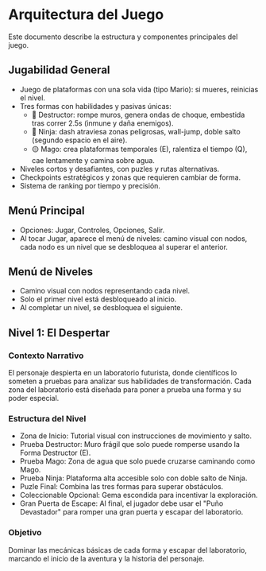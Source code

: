 # Arquitectura del Juego

Este documento describe la estructura y componentes principales del juego.
## Jugabilidad General

- Juego de plataformas con una sola vida (tipo Mario): si mueres, reinicias el nivel.
- Tres formas con habilidades y pasivas únicas:
	- 🔴 Destructor: rompe muros, genera ondas de choque, embestida tras correr 2.5s (inmune y daña enemigos).
	- 🔵 Ninja: dash atraviesa zonas peligrosas, wall-jump, doble salto (segundo espacio en el aire).
	- 🟡 Mago: crea plataformas temporales (E), ralentiza el tiempo (Q), cae lentamente y camina sobre agua.
- Niveles cortos y desafiantes, con puzles y rutas alternativas.
- Checkpoints estratégicos y zonas que requieren cambiar de forma.
- Sistema de ranking por tiempo y precisión.

## Menú Principal

- Opciones: Jugar, Controles, Opciones, Salir.
- Al tocar Jugar, aparece el menú de niveles: camino visual con nodos, cada nodo es un nivel que se desbloquea al superar el anterior.

## Menú de Niveles

- Camino visual con nodos representando cada nivel.
- Solo el primer nivel está desbloqueado al inicio.
- Al completar un nivel, se desbloquea el siguiente.

## Nivel 1: El Despertar

### Contexto Narrativo
El personaje despierta en un laboratorio futurista, donde científicos lo someten a pruebas para analizar sus habilidades de transformación. Cada zona del laboratorio está diseñada para poner a prueba una forma y su poder especial.

### Estructura del Nivel
- Zona de Inicio: Tutorial visual con instrucciones de movimiento y salto.
- Prueba Destructor: Muro frágil que solo puede romperse usando la Forma Destructor (E).
- Prueba Mago: Zona de agua que solo puede cruzarse caminando como Mago.
- Prueba Ninja: Plataforma alta accesible solo con doble salto de Ninja.
- Puzle Final: Combina las tres formas para superar obstáculos.
- Coleccionable Opcional: Gema escondida para incentivar la exploración.
- Gran Puerta de Escape: Al final, el jugador debe usar el "Puño Devastador" para romper una gran puerta y escapar del laboratorio.

### Objetivo
Dominar las mecánicas básicas de cada forma y escapar del laboratorio, marcando el inicio de la aventura y la historia del personaje.
